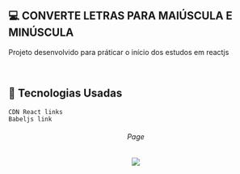 


## 💻  CONVERTE LETRAS PARA MAIÚSCULA E MINÚSCULA
Projeto desenvolvido para práticar o início dos estudos em reactjs

<br>

## :rocket: Tecnologias Usadas

```
CDN React links
Babeljs link 

```

<h6 align="center">   Page</h6>

<p align="center">
  <img max-width="auto" height="auto"  src="https://user-images.githubusercontent.com/46323667/99474798-0a1e7480-292c-11eb-8b4a-09ee211b6fea.png">
</p>







